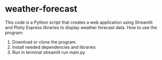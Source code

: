 # weather-forecast
This code is a Python script that creates a web application using Streamlit and Plotly Express libraries to display weather forecast data.
How to use the program:
  1. Download or clone the program.
  2. Install needed dependencies and libraries
  3. Run in terminal streamlit run main.py

